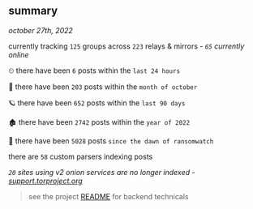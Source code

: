 
## summary
_october 27th, 2022_

currently tracking `125` groups across `223` relays & mirrors - _`65` currently online_

⏲ there have been `6` posts within the `last 24 hours`

🦈 there have been `203` posts within the `month of october`

🪐 there have been `652` posts within the `last 90 days`

🏚 there have been `2742` posts within the `year of 2022`

🦕 there have been `5028` posts `since the dawn of ransomwatch`

there are `58` custom parsers indexing posts

_`20` sites using v2 onion services are no longer indexed - [support.torproject.org](https://support.torproject.org/onionservices/v2-deprecation/)_

> see the project [README](https://github.com/joshhighet/ransomwatch#ransomwatch--) for backend technicals
